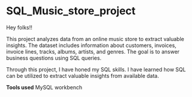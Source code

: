 # SQL_Music_store_project

Hey folks!!

This project analyzes data from an online music store to extract valuable insights. The dataset includes information about customers, invoices, invoice lines, tracks, albums, artists, and genres.
The goal is to answer business questions using SQL queries.

Through this project, I have honed my SQL skills. I have learned how SQL can be utilized to extract valuable insights from available data. 

**Tools used**
MySQL workbench
